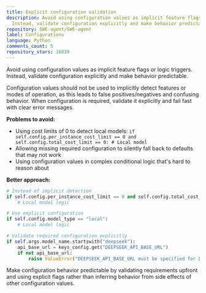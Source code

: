 ```yaml
---
title: Explicit configuration validation
description: Avoid using configuration values as implicit feature flags or logic triggers.
  Instead, validate configuration explicitly and make behavior predictable.
repository: SWE-agent/SWE-agent
label: Configurations
language: Python
comments_count: 5
repository_stars: 16839
---
```


Avoid using configuration values as implicit feature flags or logic triggers. Instead, validate configuration explicitly and make behavior predictable.

Configuration values should not be used to implicitly detect features or modes of operation, as this leads to false positives/negatives and confusing behavior. When configuration is required, validate it explicitly and fail fast with clear error messages.

**Problems to avoid:**
- Using cost limits of 0 to detect local models: `if self.config.per_instance_cost_limit == 0 and self.config.total_cost_limit == 0: # Local model`
- Allowing missing required configuration to silently fall back to defaults that may not work
- Using configuration values in complex conditional logic that's hard to reason about

**Better approach:**
```python
# Instead of implicit detection
if self.config.per_instance_cost_limit == 0 and self.config.total_cost_limit == 0:
    # Local model logic

# Use explicit configuration
if self.config.model_type == "local":
    # Local model logic

# Validate required configuration explicitly
if self.args.model_name.startswith("deepseek"):
    api_base_url = keys_config.get("DEEPSEEK_API_BASE_URL")
    if not api_base_url:
        raise ValueError("DEEPSEEK_API_BASE_URL must be specified for DeepSeek models")
```

Make configuration behavior predictable by validating requirements upfront and using explicit flags rather than inferring behavior from side effects of other configuration values.